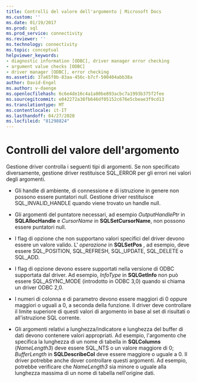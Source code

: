```yaml
---
title: Controlli del valore dell'argomento | Microsoft Docs
ms.custom: ''
ms.date: 01/19/2017
ms.prod: sql
ms.prod_service: connectivity
ms.reviewer: ''
ms.technology: connectivity
ms.topic: conceptual
helpviewer_keywords:
- diagnostic information [ODBC], driver manager error checking
- argument value checks [ODBC]
- driver manager [ODBC], error checking
ms.assetid: 37a65f8b-83aa-456c-b7cf-500404abb38a
author: David-Engel
ms.author: v-daenge
ms.openlocfilehash: 6c6e4de16c4a1a80be893acbc7a1993b375f2fee
ms.sourcegitcommit: e042272a38fb646df05152c676e5cbeae3f9cd13
ms.translationtype: MT
ms.contentlocale: it-IT
ms.lasthandoff: 04/27/2020
ms.locfileid: "81298824"
---
```

# <a name="argument-value-checks"></a>Controlli del valore dell'argomento
Gestione driver controlla i seguenti tipi di argomenti. Se non specificato diversamente, gestione driver restituisce SQL_ERROR per gli errori nei valori degli argomenti.  
  
-   Gli handle di ambiente, di connessione e di istruzione in genere non possono essere puntatori null. Gestione driver restituisce SQL_INVALID_HANDLE quando viene trovato un handle null.  
  
-   Gli argomenti del puntatore necessari, ad esempio *OutputHandlePtr* in **SQLAllocHandle** e *CursorName* in **SQLSetCursorName**, non possono essere puntatori null.  
  
-   I flag di opzione che non supportano valori specifici del driver devono essere un valore valido. L' *operazione* in **SQLSetPos** , ad esempio, deve essere SQL_POSITION, SQL_REFRESH, SQL_UPDATE, SQL_DELETE o SQL_ADD.  
  
-   I flag di opzione devono essere supportati nella versione di ODBC supportata dal driver. Ad esempio, *InfoType* in **SQLGetInfo** non può essere SQL_ASYNC_MODE (introdotto in ODBC 3,0) quando si chiama un driver ODBC 2,0.  
  
-   I numeri di colonna e di parametro devono essere maggiori di 0 oppure maggiori o uguali a 0, a seconda della funzione. Il driver deve controllare il limite superiore di questi valori di argomento in base al set di risultati o all'istruzione SQL corrente.  
  
-   Gli argomenti relativi a lunghezza/indicatore e lunghezza del buffer di dati devono contenere valori appropriati. Ad esempio, l'argomento che specifica la lunghezza di un nome di tabella in **SQLColumns** (*NameLength3*) deve essere SQL_NTS o un valore maggiore di 0; *BufferLength* in **SQLDescribeCol** deve essere maggiore o uguale a 0. Il driver potrebbe anche dover controllare questi argomenti. Ad esempio, potrebbe verificare che *NameLength3* sia minore o uguale alla lunghezza massima di un nome di tabella nell'origine dati.
